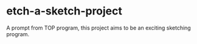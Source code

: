 # etch-a-sketch-project
A prompt from TOP program, this project aims to be an exciting sketching program.
